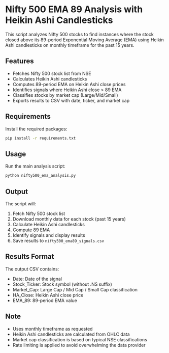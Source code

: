 # Nifty 500 EMA 89 Analysis with Heikin Ashi Candlesticks

This script analyzes Nifty 500 stocks to find instances where the stock closed above its 89-period Exponential Moving Average (EMA) using Heikin Ashi candlesticks on monthly timeframe for the past 15 years.

## Features

- Fetches Nifty 500 stock list from NSE
- Calculates Heikin Ashi candlesticks
- Computes 89-period EMA on Heikin Ashi close prices
- Identifies signals where Heikin Ashi close > 89 EMA
- Classifies stocks by market cap (Large/Mid/Small)
- Exports results to CSV with date, ticker, and market cap

## Requirements

Install the required packages:

```bash
pip install -r requirements.txt
```

## Usage

Run the main analysis script:

```bash
python nifty500_ema_analysis.py
```

## Output

The script will:
1. Fetch Nifty 500 stock list
2. Download monthly data for each stock (past 15 years)
3. Calculate Heikin Ashi candlesticks
4. Compute 89 EMA
5. Identify signals and display results
6. Save results to `nifty500_ema89_signals.csv`

## Results Format

The output CSV contains:
- Date: Date of the signal
- Stock_Ticker: Stock symbol (without .NS suffix)
- Market_Cap: Large Cap / Mid Cap / Small Cap classification
- HA_Close: Heikin Ashi close price
- EMA_89: 89-period EMA value

## Note

- Uses monthly timeframe as requested
- Heikin Ashi candlesticks are calculated from OHLC data
- Market cap classification is based on typical NSE classifications
- Rate limiting is applied to avoid overwhelming the data provider
